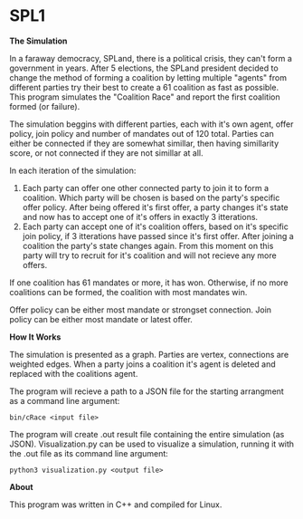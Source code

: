 # SPL1

**The Simulation**

In a faraway democracy, SPLand, there is a political crisis, they can't form a government in
years. After 5 elections, the SPLand president decided to change the method of forming a coalition by
letting multiple "agents" from different parties try their best to create a 61 coalition as fast as
possible.
This program simulates the "Coalition Race" and report the first coalition formed (or failure).

The simulation beggins with different parties, each with it's own agent, offer policy, join policy and number of mandates out of 120 total.
Parties can either be connected if they are somewhat simillar, then having simillarity score, or not connected if they are not simillar at all.

In each iteration of the simulation:
1) Each party can offer one other connected party to join it to form a coalition. Which party will be chosen is 
based on the party's specific offer policy. After being offered it's first offer, a party changes it's state and now has to accept one of it's offers in
exactly 3 itterations.
2) Each party can accept one of it's coalition offers, based on it's specific join policy, if 3 itterations have passed since it's first offer. After joining
a coalition the party's state changes again. From this moment on this party will try to recruit for it's coalition and will not recieve any more offers.

If one coalition has 61 mandates or more, it has won. Otherwise, if no more coalitions can be formed, the coalition with most mandates win.

Offer policy can be either most mandate or strongset connection.
Join policy can be either most mandate or latest offer.

**How It Works**

The simulation is presented as a graph. Parties are vertex, connections are weighted edges. When a party joins a coalition it's agent is deleted and
replaced with the coalitions agent.

The program will recieve a path to a JSON file for the starting arrangment as a command line argument:
```
bin/cRace <input file>
```
The program will create .out result file containing the entire simulation (as JSON).
Visualization.py can be used to visualize a simulation, running it with the .out file as its command line argument:
```
python3 visualization.py <output file>
```

**About**

This program was written in C++ and compiled for Linux.
